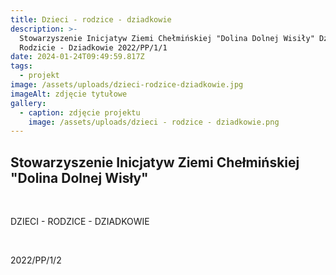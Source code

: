```yaml
---
title: Dzieci - rodzice - dziadkowie
description: >-
  Stowarzyszenie Inicjatyw Ziemi Chełmińskiej "Dolina Dolnej Wisiły" Dzieci -
  Rodzicie - Dziadkowie 2022/PP/1/1
date: 2024-01-24T09:49:59.817Z
tags:
  - projekt
image: /assets/uploads/dzieci-rodzice-dziadkowie.jpg
imageAlt: zdjęcie tytułowe
gallery:
  - caption: zdjęcie projektu
    image: /assets/uploads/dzieci - rodzice - dziadkowie.png
---
```

## Stowarzyszenie Inicjatyw Ziemi Chełmińskiej "Dolina Dolnej Wisły"

<br>

DZIECI - RODZICE - DZIADKOWIE

<br>

2022/PP/1/2
